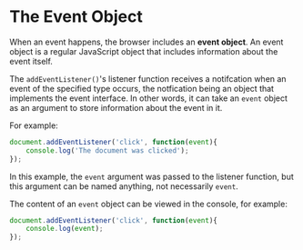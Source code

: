 # The Event Object

When an event happens, the browser includes an **event object**. An event object is a regular JavaScript object that includes information about the event itself.


The `addEventListener()`'s listener function receives a notifcation when an event of the specified type occurs, the notfication being an object that implements the event interface. In other words, it can take an `event` object as an argument to store information about the event in it.

For example:

```js
document.addEventListener('click', function(event){
    console.log('The document was clicked');
});
```

In this example, the `event` argument was passed to the listener function, but this argument can be named anything, not necessarily `event`.

The content of an `event` object can be viewed in the console, for example:


```js
document.addEventListener('click', function(event){
    console.log(event);
});
```